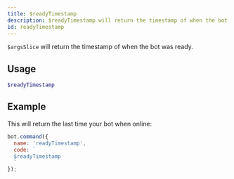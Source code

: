 ```yaml
---
title: $readyTimestamp 
description: $readyTimestamp will return the timestamp of when the bot was ready.
id: readyTimestamp
---
```


`$argsSlice` will return the timestamp of when the bot was ready.

## Usage

```php
$readyTimestamp
```

## Example

This will return the last time your bot when online:

```javascript
bot.command({
  name: 'readyTimestamp',
  code: `
  $readyTimestamp
  `
});
```
